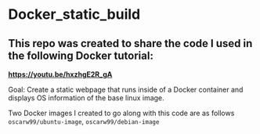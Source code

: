 # Docker_static_build

## This repo was created to share the code I used in the following Docker tutorial:
**https://youtu.be/hxzhgE2R_gA**

Goal: Create a static webpage that runs inside of a Docker container and displays OS information of the base linux image.

Two Docker images I created to go along with this code are as follows  `oscarw99/ubuntu-image`, `oscarw99/debian-image`

